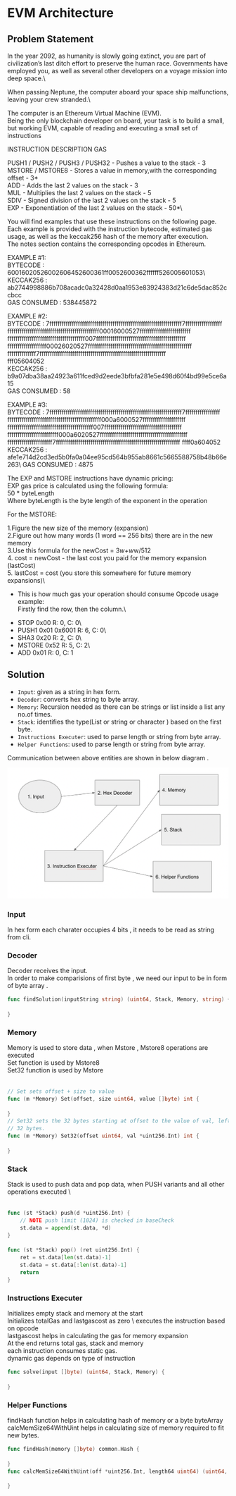 # EVM Architecture

## Problem Statement

In the year 2092, as humanity is slowly going extinct, you are part of civilization’s last
ditch effort to preserve the human race. Governments have employed you, as well as
several other developers on a voyage mission into deep space.\

When passing Neptune, the computer aboard your space ship malfunctions, leaving
your crew stranded.\

The computer is an Ethereum Virtual Machine (EVM).\
Being the only blockchain developer on board, your task is to build a small, but
working EVM, capable of reading and executing a small set of instructions

INSTRUCTION                       DESCRIPTION                     GAS

PUSH1 / PUSH2 / PUSH3 / PUSH32  -  Pushes a value to the stack    -  3\
MSTORE / MSTORE8                -  Stores a value in memory,with the corresponding offset  -  3*\
ADD                             -  Adds the last 2 values on the stack  -  3\
MUL                             -  Multiplies the last 2 values on the stack  - 5\
SDIV                            -  Signed division of the last 2 values on the stack  -  5\
EXP                             -  Exponentiation of the last 2 values on the stack  -  50*\


You will find examples that use these instructions on the following page. Each
example is provided with the instruction bytecode, estimated gas usage, as well as
the keccak256 hash of the memory after execution.\
The notes section contains the corresponding opcodes in Ethereum.

EXAMPLE #1:\
BYTECODE : 60016020526002606452600361ff0052600362ffffff526005601053\ 
KECCAK256 : ab2744998886b708acadc0a32428d0aa1953e83924383d21c6de5dac852ccbcc \
GAS CONSUMED : 538445872 

EXAMPLE #2:\
BYTECODE : 7fffffffffffffffffffffffffffffffffffffffffffffffffffffffffffffffff7ffffffffffffffffff\
fffffffffffffffffffffffffffffffffffffffffffff00016000527fffffffffffffffffffffffff\
ffffffffffffffffffffffffffffffffffffff007ffffffffffffffffffffffffffffffffffffffffffff\
fffffffffffffffffff00026020527fffffffffffffffffffffffffffffffffffffffffffffffffff\
ffffffffffffff7ffffffffffffffffffffffffffffffffffffffffffffffffffffffffffffff\
fff05604052\
KECCAK256 : b9a07dba38aa24923a611fced9d2eede3bfbfa281e5e498d60f4bd99e5ce6a15 \
GAS CONSUMED : 58 

EXAMPLE #3:\
BYTECODE : 7fffffffffffffffffffffffffffffffffffffffffffffffffffffffffffffffff7fffffffffffffffff
ffffffffffffffffffffffffffffffffffffffffffffff000a6000527fffffffffffffffffffff
ffffffffffffffffffffffffffffffffffffffffff007ffffffffffffffffffffffffffffffffffffff
fffffffffffffffffffffffff000a6020527fffffffffffffffffffffffffffffffffffffffffff
ffffffffffffffffffffff7fffffffffffffffffffffffffffffffffffffffffffffffffffffffffffff
ffff0a604052\
KECCAK256 : afe1e714d2cd3ed5b0fa0a04ee95cd564b955ab8661c5665588758b48b66e263\ 
GAS CONSUMED : 4875 

The EXP and MSTORE instructions have dynamic pricing:\
EXP gas price is calculated using the following formula:\
50 * byteLength\
Where byteLength is the byte length of the exponent in the operation

For the MSTORE:

1.Figure the new size of the memory (expansion)\
2.Figure out how many words (1 word == 256 bits) there are in the new memory\
3.Use this formula for the newCost = 3*w+w*w/512\
4. cost = newCost - the last cost you paid for the memory expansion (lastCost)\
5. lastCost = cost (you store this somewhere for future memory expansions)\
* This is how much gas your operation should consume
Opcode usage example:\
Firstly find the row, then the column.\
- STOP       0x00   R: 0, C: 0\
- PUSH1 0x01 0x6001 R: 6, C: 0\
- SHA3       0x20   R: 2, C: 0\
- MSTORE     0x52   R: 5, C: 2\
- ADD        0x01   R: 0, C: 1

## Solution

* `Input`: given as a string in hex form. 
* `Decoder`: converts hex string to byte array. 
* `Memory`: Recursion needed as there can be strings or list inside a list any no.of times.
* `Stack`: identifies the type(List or string or character ) based on the first byte.
* `Instructions Executer`: used to parse length or string from byte array.
* `Helper Functions`: used to parse length or string from byte array.


Communication between above entities are shown in below diagram .

![EVM Architecture Diagram](img/evm.png)

### Input
In hex form each charater occupies 4 bits , it needs to be read as string from cli. 

### Decoder
Decoder receives the input.\
In order to make comparisions of first byte , we need our input to be in form of byte array . 
```go
func findSolution(inputString string) (uint64, Stack, Memory, string) {

}
```

### Memory
Memory is used to store data , when Mstore , Mstore8 operations are executed \
Set function is used by Mstore8 \
Set32 function is used by Mstore 
```go

// Set sets offset + size to value
func (m *Memory) Set(offset, size uint64, value []byte) int {

}
// Set32 sets the 32 bytes starting at offset to the value of val, left-padded with zeroes to
// 32 bytes.
func (m *Memory) Set32(offset uint64, val *uint256.Int) int {

}
```

### Stack
Stack is used to push data and pop data, when PUSH variants and all other operations executed \

```go

func (st *Stack) push(d *uint256.Int) {
	// NOTE push limit (1024) is checked in baseCheck
	st.data = append(st.data, *d)
}

func (st *Stack) pop() (ret uint256.Int) {
	ret = st.data[len(st.data)-1]
	st.data = st.data[:len(st.data)-1]
	return
}

```

### Instructions Executer

Initializes empty stack and memory at the start \
Initializes totalGas and lastgascost as zero \ 
executes the instruction based on opcode \
lastgascost helps in calculating the gas for memory expansion\
At the end returns total gas, stack and memory\
each instruction consumes static gas.\
dynamic gas depends on type of instruction
```go
func solve(input []byte) (uint64, Stack, Memory) {

}
```

### Helper Functions

findHash function helps in calculating hash of memory or a byte byteArray\
calcMemSize64WithUint helps in calculating size of memory required to fit new bytes.
```go
func findHash(memory []byte) common.Hash {

}
func calcMemSize64WithUint(off *uint256.Int, length64 uint64) (uint64, bool) {

}
```